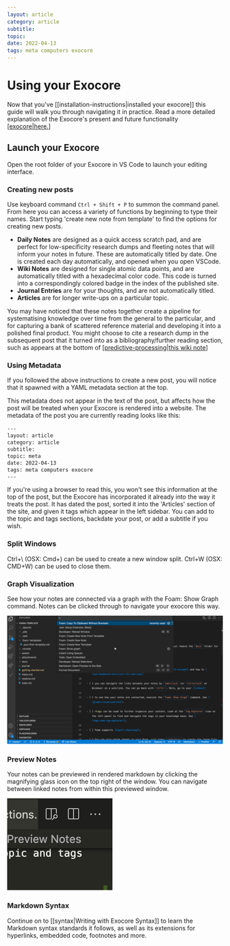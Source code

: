 ```yaml
---
layout: article
category: article
subtitle:
topic:
date: 2022-04-13
tags: meta computers exocore
---
```

# Using your Exocore

Now that you've [[installation-instructions|installed your exocore]] this guide will walk you through navigating it in practice. Read a more detailed explanation of the Exocore's present and future functionality [[exocore|here.]]

## Launch your Exocore

Open the root folder of your Exocore in VS Code to launch your editing interface.

### Creating new posts 

Use keyboard command `Ctrl + Shift + P` to summon the command panel. From here you can access a variety of functions by beginning to type their names. Start typing 'create new note from template' to find the options for creating new posts. 

- **Daily Notes** are designed as a quick access scratch pad, and are perfect for low-specificity research dumps and fleeting notes that will inform your notes in future. These are automatically titled by date. One is created each day automatically, and opened when you open VSCode.
- **Wiki Notes** are designed for single atomic data points, and are automatically titled with a hexadecimal color code. This code is turned into a correspondingly colored badge in the index of the published site.
- **Journal Entries** are for your thoughts, and are not automatically titled.
- **Articles** are for longer write-ups on a particular topic.

You may have noticed that these notes together create a pipeline for systematising knowledge over time from the general to the particular, and for capturing a bank of scattered reference material and developing it into a polished final product. You might choose to cite a research dump in the subsequent post that it turned into as a bibliography/further reading section, such as appears at the bottom of [[predictive-processing|this wiki note]] 

### Using Metadata

If you followed the above instructions to create a new post, you will notice that it spawned with a YAML metadata section at the top. 

This metadata does not appear in the text of the post, but affects how the post will be treated when your Exocore is rendered into a website. The metadata of the post you are currently reading looks like this:

```
---
layout: article
category: article
subtitle:
topic: meta
date: 2022-04-13
tags: meta computers exocore
---
```

If you're using a browser to read this, you won't see this information at the top of the post, but the Exocore has incorporated it already into the way it treats the post. It has dated the post, sorted it into the 'Articles' section of the site, and given it tags which appear in the left sidebar. You can add to the topic and tags sections, backdate your post, or add a subtitle if you wish. 

### Split Windows

Ctrl+\ (OSX: Cmd+\) can be used to create a new window split. Ctrl+W (OSX: CMD+W) can be used to close them.


### Graph Visualization
See how your notes are connected via a graph with the Foam: Show Graph command. Notes can be clicked through to navigate your exocore this way.

![](/attachments/2022-05-13-17-46-10.png)

### Preview Notes

Your notes can be previewed in rendered markdown by clicking the magnifying glass icon on the top right of the window. You can navigate between linked notes from within this previewed window.

![](/attachments/2022-05-13-17-48-12.png)

### Markdown Syntax

Continue on to [[syntax|Writing with Exocore Syntax]] to learn the Markdown syntax standards it follows, as well as its extensions for hyperlinks, embedded code, footnotes and more.


[//begin]: # "Autogenerated link references for markdown compatibility"
[exocore|here.]: exocore "Breaking down the Exocore"
[syntax|this article]: syntax "Writing with Exocore Syntax"
[installation-instructions|here]: installation-instructions "Exocore Installation Instructions"
[predictive-processing|this wiki note]: ../_journal/predictive-processing "Predictive Processing and the Free Energy Principle"
[//end]: # "Autogenerated link references"